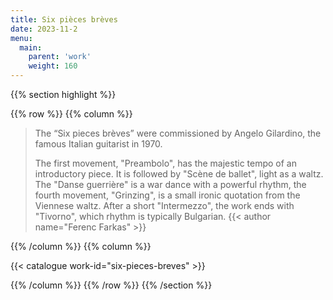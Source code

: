 ```yaml
---
title: Six pièces brèves
date: 2023-11-2
menu:
  main:
    parent: 'work'
    weight: 160
---
```


{{% section highlight %}}

{{% row %}}
{{% column %}}

> The “Six pieces brèves” were commissioned by Angelo Gilardino, the famous Italian guitarist in 1970.
>
> The first movement, "Preambolo", has the majestic tempo of an introductory piece. It is followed by 
> "Scène de ballet", light as a waltz. The "Danse guerrière" is a war dance with a powerful rhythm, the 
> fourth movement, "Grinzing", is a small ironic quotation from the Viennese waltz. After a short 
> "Intermezzo", the work ends with "Tivorno", which rhythm is typically Bulgarian.
> {{< author name="Ferenc Farkas" >}}

{{% /column %}}
{{% column %}}


{{< catalogue work-id="six-pieces-breves" >}}

{{% /column %}}
{{% /row %}}
{{% /section %}}